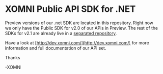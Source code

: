XOMNI Public API SDK for .NET 
========================

Preview versions of our .net SDK are located in this repository. Right now we only have the Public SDK for v2.0 of our APIs in Preview. The rest of the SDKs for v2.1 are already live in a [separated repository](https://github.com/XomniCloud/xomni-sdk-dotnet). 

Have a look at [http://dev.xomni.com/](http://dev.xomni.com/) for more information and full documentation of our API set. 

Thanks

-XOMNI
